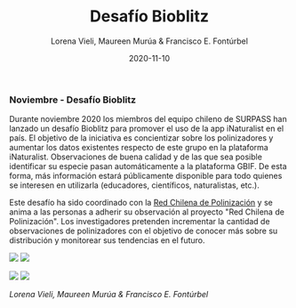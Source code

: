 ﻿---
layout: post
author: "Lorena Vieli, Maureen Murúa & Francisco E. Fontúrbel"
title: "Desafío Bioblitz"
date: "2020-11-10"
image: images/blog/bioblitz_narrow.jpg
image_header:  images/blog/bee_photo_bioblitz.jpg
categories: ["Monitoring"]
tags: ["Monitoring", "Data", "Biodiversity collection", "Interaction"]
publish: true
---

### Noviembre - Desafío Bioblitz 

Durante noviembre 2020 los miembros del equipo chileno de SURPASS han lanzado un desafío Bioblitz para promover el uso de la app iNaturalist en el país. El objetivo de la iniciativa es concientizar sobre los polinizadores y aumentar los datos existentes respecto de este grupo en la plataforma iNaturalist. Observaciones de buena calidad y de las que sea posible identificar su especie pasan automáticamente a la plataforma GBIF. De esta forma, más información estará públicamente disponible para todo quienes se interesen en utilizarla (educadores, científicos, naturalistas, etc.).

Este desafío ha sido coordinado con la [Red Chilena de Polinización](https://polinizacionchile.org) y se anima a las personas a adherir su observación al proyecto "Red Chilena de Polinización". Los investigadores pretenden incrementar la cantidad de observaciones de polinizadores con el objetivo de conocer más sobre su distribución y monitorear sus tendencias en el futuro.

![](/images/blog/AFICHE-DIGITAL-SURPASS_INSTAGRAM3.png#floatleft)
![](/images/blog/AFICHE-DIGITAL-SURPASS_INSTAGRAM7.png#floatright)

![](/images/blog/AFICHE-DIGITAL-SURPASS_INSTAGRAM56.png#floatleft)
![](/images/blog/AFICHE-DIGITAL-SURPASS_INSTAGRAM-2.png#floatright)

*Lorena Vieli, Maureen Murúa & Francisco E. Fontúrbel*